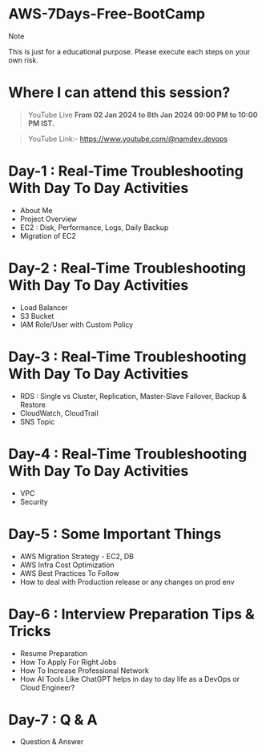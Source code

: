 # AWS-7Days-Free-BootCamp
> [!NOTE]  
> This is just for a educational purpose. Please execute each steps on your own risk.

# Where I can attend this session?
> YouTube Live **From 02 Jan 2024 to 8th Jan 2024 09:00 PM to 10:00 PM IST.**

> YouTube Link:- https://www.youtube.com/@namdev.devops

# Day-1 : Real-Time Troubleshooting With Day To Day Activities
 - About Me
 - Project Overview
 - EC2 : Disk, Performance, Logs, Daily Backup
 - Migration of EC2 

# Day-2 : Real-Time Troubleshooting With Day To Day Activities
 - Load Balancer
 - S3 Bucket
 - IAM Role/User with Custom Policy

# Day-3 : Real-Time Troubleshooting With Day To Day Activities
 - RDS : Single vs Cluster, Replication, Master-Slave Failover, Backup & Restore
 - CloudWatch, CloudTrail
 - SNS Topic

# Day-4 : Real-Time Troubleshooting With Day To Day Activities
 - VPC
 - Security

# Day-5 : Some Important Things
 - AWS Migration Strategy - EC2, DB
 - AWS Infra Cost Optimization
 - AWS Best Practices To Follow
 - How to deal with Production release or any changes on prod env

# Day-6 : Interview Preparation Tips & Tricks
 - Resume Preparation
 - How To Apply For Right Jobs
 - How To Increase Professional Network
 - How AI Tools Like ChatGPT helps in day to day life as a DevOps or Cloud Engineer?

# Day-7 : Q & A
 - Question & Answer
